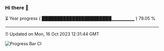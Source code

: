 ### Hi there 👋

⏳ Year progress { ███████████████████████▁▁▁▁▁▁▁ } 79.05 %

---

⏰ Updated on Mon, 16 Oct 2023 12:31:44 GMT

![Progress Bar CI](https://github.com/liununu/liununu/workflows/Progress%20Bar%20CI/badge.svg)
